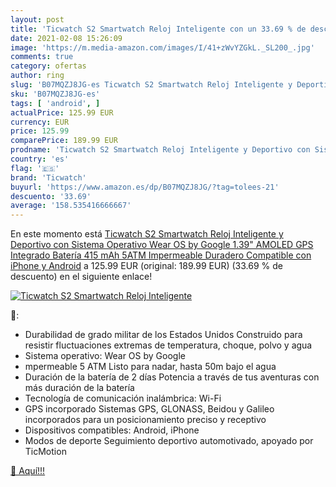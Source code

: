```yaml
---
layout: post
title: 'Ticwatch S2 Smartwatch Reloj Inteligente con un 33.69 % de descuento'
date: 2021-02-08 15:26:09
image: 'https://m.media-amazon.com/images/I/41+zWvYZGkL._SL200_.jpg'
comments: true
category: ofertas
author: ring
slug: 'B07MQZJ8JG-es Ticwatch S2 Smartwatch Reloj Inteligente y Deportivo con...'
sku: 'B07MQZJ8JG-es'
tags: [ 'android', ]
actualPrice: 125.99 EUR
currency: EUR
price: 125.99
comparePrice: 189.99 EUR
prodname: 'Ticwatch S2 Smartwatch Reloj Inteligente y Deportivo con Sistema Operativo Wear OS by Google 1.39" AMOLED GPS Integrado  Batería 415 mAh 5ATM Impermeable Duradero  Compatible con iPhone y Android'
country: 'es'
flag: '🇪🇸'
brand: 'Ticwatch'
buyurl: 'https://www.amazon.es/dp/B07MQZJ8JG/?tag=tolees-21'
descuento: '33.69'
average: '158.535416666667'
---
```


En este momento está [Ticwatch S2 Smartwatch Reloj Inteligente y Deportivo con Sistema Operativo Wear OS by Google 1.39" AMOLED GPS Integrado  Batería 415 mAh 5ATM Impermeable Duradero  Compatible con iPhone y Android](https://www.amazon.es/dp/B07MQZJ8JG/?tag=tolees-21) a 125.99 EUR (original: 189.99 EUR) (33.69 %  de descuento) en el siguiente enlace!

[![Ticwatch S2 Smartwatch Reloj Inteligente](https://m.media-amazon.com/images/I/41+zWvYZGkL._SL200_.jpg)](https://www.amazon.es/dp/B07MQZJ8JG/?tag=tolees-21)

🔎:

- Durabilidad de grado militar de los Estados Unidos Construido para resistir fluctuaciones extremas de temperatura, choque, polvo y agua
- Sistema operativo: Wear OS by Google
- mpermeable 5 ATM Listo para nadar, hasta 50m bajo el agua
- Duración de la batería de 2 días Potencia a través de tus aventuras con más duración de la batería
- Tecnología de comunicación inalámbrica: Wi-Fi
- GPS incorporado Sistemas GPS, GLONASS, Beidou y Galileo incorporados para un posicionamiento preciso y receptivo
- Dispositivos compatibles: Android, iPhone
- Modos de deporte Seguimiento deportivo automotivado, apoyado por TicMotion

[🛒 Aquí!!!](https://www.amazon.es/dp/B07MQZJ8JG/?tag=tolees-21)
